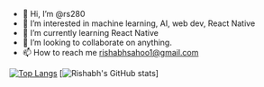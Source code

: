 - 👋 Hi, I’m @rs280
- 👀 I’m interested in machine learning, AI, web dev, React Native
- 🌱 I’m currently learning React Native
- 💞️ I’m looking to collaborate on anything.
- 📫 How to reach me 
rishabhsahoo1@gmail.com

[![Top Langs](https://github-readme-stats.vercel.app/api/top-langs/?username=rs280)](https://github.com/rs280/github-readme-stats)
[![ Rishabh's GitHub stats](https://github-readme-stats.vercel.app/api?username=rs280a&count_private=true)]
